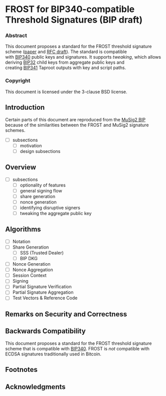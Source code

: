 # FROST for BIP340-compatible Threshold Signatures (BIP draft)

### Abstract

This document proposes a standard for the FROST threshold signature scheme ([paper](https://eprint.iacr.org/2020/852.pdf) and [RFC draft](https://datatracker.ietf.org/doc/draft-irtf-cfrg-frost/)). The standard is compatible with [BIP340](https://github.com/bitcoin/bips/blob/master/bip-0340.mediawiki) public keys and signatures. It supports _tweaking_, which allows deriving [BIP32](https://github.com/bitcoin/bips/blob/master/bip-0032.mediawiki) child keys from aggregate public keys and creating [BIP341](https://github.com/bitcoin/bips/blob/master/bip-0341.mediawiki) Taproot outputs with key and script paths.

### Copyright

This document is licensed under the 3-clause BSD license.

## Introduction

Certain parts of this document are reproduced from the [MuSig2 BIP](https://github.com/bitcoin/bips/blob/master/bip-0327.mediawiki) because of the similarities between the FROST and MuSig2 signature schemes.

- [ ] subsections
	- [ ] motivation
	- [ ] design subsections

## Overview

- [ ] subsections
	- [ ] optionality of features
	- [ ] general signing flow
	- [ ] share generation
	- [ ] nonce generation
	- [ ] identifying disruptive signers
	- [ ] tweaking the aggregate public key

## Algorithms

- [ ] Notation
- [ ] Share Generation
	- [ ] SSS (Trusted Dealer)
	- [ ] BIP DKG
- [ ] Nonce Generation
- [ ] Nonce Aggregation
- [ ] Session Context
- [ ] Signing
- [ ] Partial Signature Verification
- [ ] Partial Signature Aggregation
- [ ] Test Vectors & Reference Code

## Remarks on Security and Correctness

## Backwards Compatibility

This document proposes a standard for the FROST threshold signature scheme that is compatible with [BIP340](https://github.com/bitcoin/bips/blob/master/bip-0340.mediawiki). FROST is _not_ compatible with ECDSA signatures traditionally used in Bitcoin.

## Footnotes

## Acknowledgments

